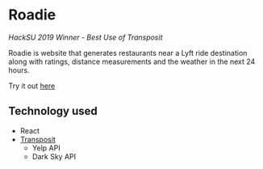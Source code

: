 # Roadie

_HackSU 2019 Winner - Best Use of Transposit_

Roadie is website that generates restaurants near a Lyft ride destination along with ratings, distance measurements and the weather in the next 24 hours.

Try it out [here](https://angry-goodall-c28d9a.netlify.com/)

## Technology used
- React
- [Transposit](https://www.transposit.com/)
    - Yelp API
    - Dark Sky API
